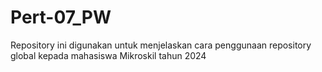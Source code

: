 # Pert-07_PW
Repository ini digunakan untuk menjelaskan cara penggunaan repository global kepada mahasiswa Mikroskil tahun 2024
